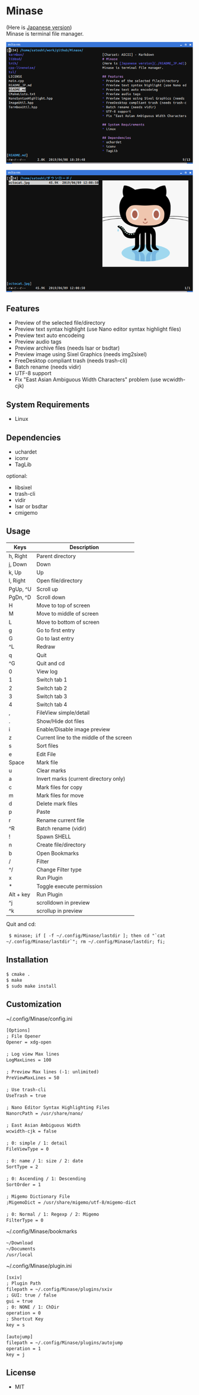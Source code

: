 # Minase
(Here is [Japanese version](./README_JP.md))  
Minase is terminal file manager.

![image](./screenshot00.png)

![image](./screenshot01.png)

## Features
* Preview of the selected file/directory
* Preview text syntax highlight (use Nano editor syntax highlight files)
* Preview text auto encodeing
* Preview audio tags
* Preview archive files (needs lsar or bsdtar)
* Preview image using Sixel Graphics (needs img2sixel)
* FreeDesktop compliant trash (needs trash-cli)
* Batch rename (needs vidir)
* UTF-8 support
* Fix "East Asian Ambiguous Width Characters" problem (use wcwidth-cjk)

## System Requirements
* Linux

## Dependencies
* uchardet
* iconv
* TagLib

optional:
* libsixel
* trash-cli
* vidir
* lsar or bsdtar
* cmigemo

## Usage
|Keys|Description|
| ---- | ---- |
|h, Right| Parent directory|
|j, Down| Down|
|k, Up| Up|
|l, Right| Open file/directory|
|PgUp, ^U| Scroll up|
|PgDn, ^D| Scroll down|
|H| Move to top of screen|
|M| Move to middle of screen|
|L| Move to bottom of screen|
|g| Go to first entry|
|G| Go to last entry|
|^L| Redraw|
|q| Quit|
|^G|  Quit and cd|
|0| View log|
|1| Switch tab 1|
|2| Switch tab 2|
|3| Switch tab 3|
|4| Switch tab 4|
|,| FileView simple/detail|
|.| Show/Hide dot files|
|i| Enable/Disable image preview|
|z| Current line to the middle of the screen|
|s| Sort files|
|e| Edit File|
|Space| Mark file|
|u| Clear marks|
|a| Invert marks (current directory only)|
|c| Mark files for copy|
|m| Mark files for move|
|d| Delete mark files|
|p| Paste|
|r| Rename current file|
|^R| Batch rename (vidir)|
|!| Spawn SHELL|
|n| Create file/directory|
|b| Open Bookmarks|
|/| Filter|
|^/| Change Filter type|
|x| Run Plugin |
|*| Toggle execute permission|
|Alt + key| Run Plugin |
|^j| scrolldown in preview|
|^k| scrollup in preview|

Quit and cd:
```
 $ minase; if [ -f ~/.config/Minase/lastdir ]; then cd "`cat ~/.config/Minase/lastdir`"; rm ~/.config/Minase/lastdir; fi;
```

## Installation
```
$ cmake .
$ make
$ sudo make install
```

## Customization
~/.config/Minase/config.ini
```
[Options]
; File Opener
Opener = xdg-open

; Log view Max lines
LogMaxLines = 100

; Preview Max lines (-1: unlimited)
PreViewMaxLines = 50

; Use trash-cli
UseTrash = true

; Nano Editor Syntax Highlighting Files
NanorcPath = /usr/share/nano/

; East Asian Ambiguous Width
wcwidth-cjk = false

; 0: simple / 1: detail
FileViewType = 0

; 0: name / 1: size / 2: date
SortType = 2

; 0: Ascending / 1: Descending
SortOrder = 1

; Migemo Dictionary File
;MigemoDict = /usr/share/migemo/utf-8/migemo-dict

; 0: Normal / 1: Regexp / 2: Migemo
FilterType = 0
```

~/.config/Minase/bookmarks    
```
~/Download
~/Documents
/usr/local
```

~/.config/Minase/plugin.ini    
```
[sxiv]
; Plugin Path
filepath = ~/.config/Minase/plugins/sxiv
; GUI: true / false
gui = true
; 0: NONE / 1: ChDir
operation = 0
; Shortcut Key
key = s

[autojump]
filepath = ~/.config/Minase/plugins/autojump
operation = 1
key = j
```

## License
* MIT
